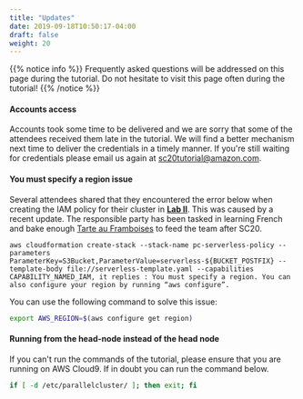 ```yaml
---
title: "Updates"
date: 2019-09-18T10:50:17-04:00
draft: false
weight: 20
---
```


{{% notice info  %}}
Frequently asked questions will be addressed on this page during the tutorial. Do not hesitate to visit this page often during the tutorial!
{{% /notice %}}

#### Accounts access

Accounts took some time to be delivered and we are sorry that some of the attendees received them late in the tutorial. We will find a better mechanism next time to deliver the credentials in a timely manner. If you're still waiting for credentials please email us again at sc20tutorial@amazon.com.


#### You must specify a region issue

Several attendees shared that they encountered the error below when creating the IAM policy for their cluster in [**Lab II**](/04-serverless/02-serverless-iam/02-iam-policy2.html). This was caused by a recent update. The responsible party has been tasked in learning French and bake enough [Tarte au Framboises](http://nathaliebakes.com/tartes/tarte-aux-framboises-lenotre/) to feed the team after SC20.

```
aws cloudformation create-stack --stack-name pc-serverless-policy --parameters ParameterKey=S3Bucket,ParameterValue=serverless-${BUCKET_POSTFIX} --template-body file://serverless-template.yaml --capabilities CAPABILITY_NAMED_IAM, it replies : You must specify a region. You can also configure your region by running “aws configure”.
```

You can use the following command to solve this issue:

```bash
export AWS_REGION=$(aws configure get region)
```

#### Running from the head-node instead of the head node

If you can't run the commands of the tutorial, please ensure that you are running on AWS Cloud9. If in doubt you can run the command below.

```bash
if [ -d /etc/parallelcluster/ ]; then exit; fi
```
